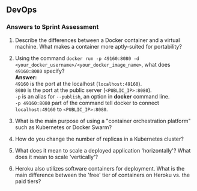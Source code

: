 ## DevOps
### Answers to Sprint Assessment

1. Describe the differences between a Docker container and a virtual machine. What makes a container more aptly-suited for portability?



2. Using the command `docker run -p 49160:8080 -d <your_docker_username>/<your_docker_image_name>`, what does `49160:8080` specify?  
**Answer:**  
`49160` is the port at the localhost (`localhost:49160`).  
`8080` is the port at the public server (`<PUBLIC_IP>:8080`).  
`-p` is an alias for `--publish`, an option in **docker** command line.  
`-p 49160:8080` part of the command tell docker to connect `localhost:49160` to `<PUBLIC_IP>:8080`.

3. What is the main purpose of using a "container orchestration platform" such as Kubernetes or Docker Swarm?



4. How do you change the number of replicas in a Kubernetes cluster?



5. What does it mean to scale a deployed application 'horizontally'? What does it mean to scale 'vertically'?



6. Heroku also utilizes software containers for deployment. What is the main difference between the 'free' tier of containers on Heroku vs. the paid tiers?
